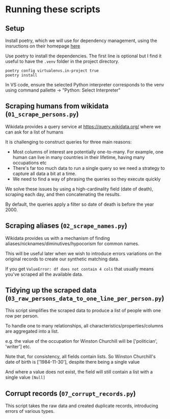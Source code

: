 # Running these scripts

## Setup

Install poetry, which we will use for dependency management, using the insructions on their homepage [here](https://python-poetry.org/docs/#installation)

Use poetry to install the dependencies. The first line is optional but I find it useful to have the `.venv` folder in the project directory.

```
poetry config virtualenvs.in-project true
poetry install
```

In VS code, ensure the selected Python interpreter corresponds to the venv using command pallette -> "Python: Select Interpreter"

## Scraping humans from wikidata (`01_scrape_persons.py`)

Wikidata provides a query service at https://query.wikidata.org/ where we can ask for a list of humans

It is challenging to construct queries for three main reasons:

- Most columns of interest are potentially one-to-many. For example, one human can live in many countries in their lifetime, having many occupations etc
- There's far too much data to run a single query so we need a strategy to capture all data a bit at a time.
- We need to find a way of phrasing the queries so they execute quickly

We solve these issues by using a high-cardinality field (date of death), scraping each day, and then concatenating the results.

By default, the queries apply a filter so date of death is before the year 2000.

## Scraping aliases (`02_scrape_names.py`)

Wikidata provides us with a mechanism of finding aliases/nicknames/diminutives/hypocorism for common names.

This will be useful later when we wish to introduce errors variations on the original records to create our synthetic matching data.

If you get `ValueError: df does not contain 4 cols` that usually means you've scraped all the available data.

## Tidying up the scraped data (`03_raw_persons_data_to_one_line_per_person.py`)

This script simplifies the scraped data to produce a list of people with one row per person.

To handle one to many relationships, all characteristics/properties/columns are aggregated into a list.

e.g. the value of the occupation for Winston Churchill will be ['politician', 'writer'] etc.

Note that, for consistency, all fields contain lists. So Winston Churchill's date of birth is ['1984-11-30'], despite there being a single value

And where a value does not exist, the field will still contain a list with a single value `[Null]`

## Corrupt records (`07_corrupt_records.py`)

This script takes the raw data and created duplicate records, introducing errors of various types.
